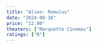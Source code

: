 ```yaml
---
title: "Alien: Romulus"
date: "2024-08-16"
price: "12.00"
theaters: ["Marquette Cinemas"]
ratings: ["R"]
---
```

